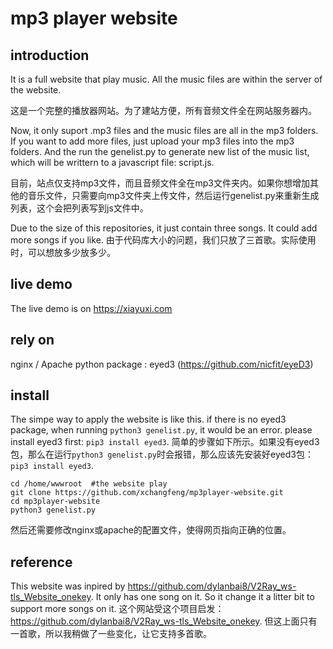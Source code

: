 # mp3 player website

## introduction
It is a full website that play music. All the music files are within the server of the website.

这是一个完整的播放器网站。为了建站方便，所有音频文件全在网站服务器内。


Now, it only suport .mp3 files and the music files are all in the mp3 folders. If you want to add more files, just upload your mp3 files into the mp3 folders. And the run the genelist.py to generate new list of the music list, which will be writtern to a javascript file: script.js.

目前，站点仅支持mp3文件，而且音频文件全在mp3文件夹内。如果你想增加其他的音乐文件，只需要向mp3文件夹上传文件，然后运行genelist.py来重新生成列表，这个会把列表写到js文件中。

Due to the size of this repositories, it just contain three songs. It could add more songs if you like.
由于代码库大小的问题，我们只放了三首歌。实际使用时，可以想放多少放多少。
## live demo
The live demo is on https://xiayuxi.com
## rely on
nginx / Apache
python package : eyed3 (https://github.com/nicfit/eyeD3)

## install
The simpe way to apply the website is like this. if there is no eyed3 package, when running `python3 genelist.py`, it would be an error. please install eyed3 first: `pip3 install eyed3`.
简单的步骤如下所示。如果没有eyed3包，那么在运行`python3 genelist.py`时会报错，那么应该先安装好eyed3包： `pip3 install eyed3`.

    cd /home/wwwroot  #the website play
    git clone https://github.com/xchangfeng/mp3player-website.git
    cd mp3player-website
    python3 genelist.py
    
然后还需要修改nginx或apache的配置文件，使得网页指向正确的位置。

## reference
This website was inpired by https://github.com/dylanbai8/V2Ray_ws-tls_Website_onekey. It only has one song on it. So it change it a litter bit to support more songs on it.
这个网站受这个项目启发：https://github.com/dylanbai8/V2Ray_ws-tls_Website_onekey. 但这上面只有一首歌，所以我稍做了一些变化，让它支持多首歌。

